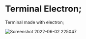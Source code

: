 # Terminal Electron;

Terminal made with electron;

![Screenshot 2022-06-02 225047](https://user-images.githubusercontent.com/74311184/171700011-bd99ad51-48b3-46ea-82a2-6ee8211f2c4c.png)

